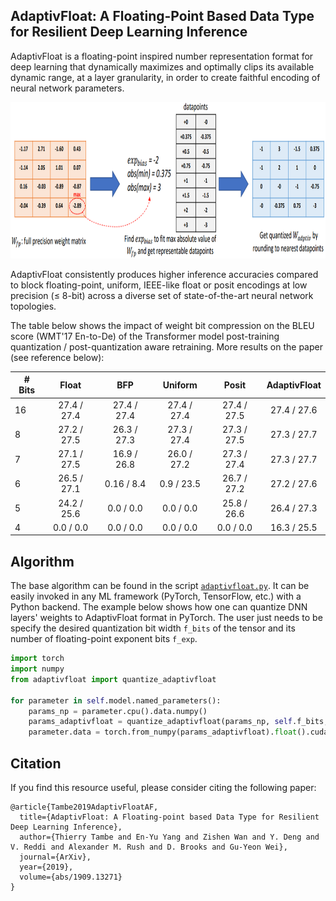 ## AdaptivFloat: A Floating-Point Based Data Type for Resilient Deep Learning Inference

AdaptivFloat is a floating-point inspired number representation format for deep learning that dynamically maximizes and optimally clips its available dynamic range, at a layer granularity, in order to create faithful encoding of neural network parameters.

<img src="images/adf_github.png" width="820" height="250">

AdaptivFloat consistently produces higher inference accuracies compared to block floating-point, uniform, IEEE-like float or posit encodings at low precision (&le; 8-bit) across a diverse set of state-of-the-art neural network topologies.

The table below shows the impact of weight bit compression on the BLEU score (WMT'17 En-to-De) of the Transformer model post-training quantization / post-quantization aware retraining. More results on the paper (see reference below):

| # Bits |                     Float                    |     BFP     |   Uniform   |    Posit    | AdaptivFloat |
|-------|:--------------------------------------------:|:-----------:|:-----------:|:-----------:|:------------:|
| 16    |                  27.4 / 27.4                 | 27.4 / 27.4 | 27.4 / 27.4 | 27.4 / 27.5 |  27.4 / 27.6 |
| 8     |                  27.2 / 27.5                 | 26.3 / 27.3 | 27.3 / 27.4 | 27.3 / 27.5 |  27.3 / 27.7 |
| 7     |                  27.1 / 27.5                 | 16.9 / 26.8 | 26.0 / 27.2 | 27.3 / 27.4 |  27.3 / 27.7 |
| 6     |                  26.5 / 27.1                 |  0.16 / 8.4 | 0.9  / 23.5 | 26.7 / 27.2 |  27.2 / 27.6 |
| 5     |                  24.2 / 25.6                 |  0.0 / 0.0  |  0.0 / 0.0  | 25.8 / 26.6 |  26.4 / 27.3 |
| 4     |                   0.0 / 0.0                  |  0.0 / 0.0  |  0.0 / 0.0  |  0.0 / 0.0  |  16.3 / 25.5 |

## Algorithm

The base algorithm can be found in the script [`adaptivfloat.py`](https://github.com/ttambe/AdaptivFloat/blob/master/adaptivfloat.py).
It can be easily invoked in any ML framework (PyTorch, TensorFlow, etc.) with a Python backend. The example below shows how one can quantize DNN layers' weights to AdaptivFloat format in PyTorch. The user just needs to be specify the desired quantization bit width `f_bits` of the tensor and its number of floating-point exponent bits `f_exp`.

```python
import torch
import numpy
from adaptivfloat import quantize_adaptivfloat

for parameter in self.model.named_parameters():
    params_np = parameter.cpu().data.numpy()
    params_adaptivfloat = quantize_adaptivfloat(params_np, self.f_bits, self.f_exp, bias = None)
    parameter.data = torch.from_numpy(params_adaptivfloat).float().cuda()
```

## Citation

If you find this resource useful, please consider citing the following paper:

```
@article{Tambe2019AdaptivFloatAF,
  title={AdaptivFloat: A Floating-point based Data Type for Resilient Deep Learning Inference},
  author={Thierry Tambe and En-Yu Yang and Zishen Wan and Y. Deng and V. Reddi and Alexander M. Rush and D. Brooks and Gu-Yeon Wei},
  journal={ArXiv},
  year={2019},
  volume={abs/1909.13271}
}
```
